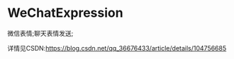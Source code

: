 # WeChatExpression
微信表情;聊天表情发送;

详情见CSDN:https://blog.csdn.net/qq_36676433/article/details/104756685
